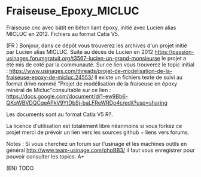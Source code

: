 # Fraiseuse_Epoxy_MICLUC
Fraiseuse cnc avec bâtit en béton liant époxy, initié avec Lucien alias MICLUC en 2012.  Fichiers au format Catia V5.

(FR )
Bonjour, dans ce dépôt vous trouverez les archives d'un projet initié par Lucien alias MICLUC.
Suite au décès de Lucien en 2012 https://passion-usinages.forumgratuit.org/t3567-lucien-un-grand-monsieurse le projet a été mis de coté par la communauté.
Sur ce lien vous trouverez le topic initial : https://www.usinages.com/threads/projet-de-modelisation-de-la-fraiseuse-epoxy-de-micluc.24553/ 
Il existe un fichiers texte de suivi au format drive nommé "Projet de modélisation de la fraiseuse en époxy minéral de Micluc"consultable sur ce lien :
https://docs.google.com/document/d/1-ew9Bb6-QKqWBVDQCqeAPkV9YtDbSj-baLFReWRDp4c/edit?usp=sharing

Les documents sont au format Catia V5 R?.

La licence d'utilisation est totalement libre néanmoins si vous forkez ce projet merci de prévoir un lien vers les sources github + liens vers forums.

Notes : Si vous cherchez un forum sur l'usinage et les machines outils en général http://www.team-usinage.com/phpBB3/  il faut vous enregistrer pour pouvoir consulter les topics.  A+

(EN)
TODO
